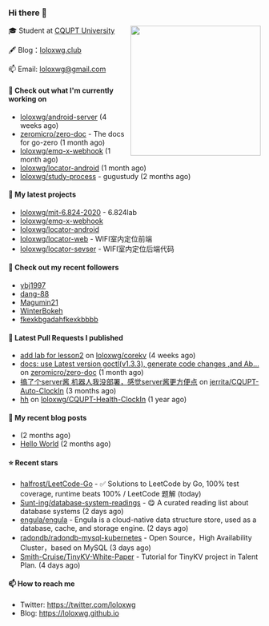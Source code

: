 ### Hi there 👋

<img align="right" src="https://raw.githubusercontent.com/muesli/muesli/master/assets/termenv.png" width="260">
 
🎓 Student at [CQUPT University](https://www.cqupt.edu.cn/)



🖋 Blog：[loloxwg.club](https://loloxwg.club)



📫 Email: [loloxwg@gmail.com](mailto:loloxwg@gmail.com)



#### 👷 Check out what I'm currently working on

- [loloxwg/android-server](https://github.com/loloxwg/android-server) (4 weeks ago)
- [zeromicro/zero-doc](https://github.com/zeromicro/zero-doc) - The docs for go-zero (1 month ago)
- [loloxwg/emq-x-webhook](https://github.com/loloxwg/emq-x-webhook) (1 month ago)
- [loloxwg/locator-android](https://github.com/loloxwg/locator-android) (1 month ago)
- [loloxwg/study-process](https://github.com/loloxwg/study-process) - gugustudy (2 months ago)

#### 🌱 My latest projects

- [loloxwg/mit-6.824-2020](https://github.com/loloxwg/mit-6.824-2020) - 6.824lab
- [loloxwg/emq-x-webhook](https://github.com/loloxwg/emq-x-webhook)
- [loloxwg/locator-android](https://github.com/loloxwg/locator-android)
- [loloxwg/locator-web](https://github.com/loloxwg/locator-web) - WIFI室内定位前端
- [loloxwg/locator-sevser](https://github.com/loloxwg/locator-sevser) - WIFI室内定位后端代码

#### 👯 Check out my recent followers

- [ybj1997](https://github.com/ybj1997)
- [dang-88](https://github.com/dang-88)
- [Magumin21](https://github.com/Magumin21)
- [WinterBokeh](https://github.com/WinterBokeh)
- [fkexkbgadahfkexkbbbb](https://github.com/fkexkbgadahfkexkbbbb)

#### 🔨 Latest Pull Requests I published

- [add lab for lesson2](https://github.com/loloxwg/corekv/pull/1) on [loloxwg/corekv](https://github.com/loloxwg/corekv) (4 weeks ago)
- [docs: use Latest version goctl(v1.3.3), generate code changes ,and Ab…](https://github.com/zeromicro/zero-doc/pull/121) on [zeromicro/zero-doc](https://github.com/zeromicro/zero-doc) (1 month ago)
- [搞了个server酱 机器人我没部署，感觉server酱更方便点](https://github.com/jerrita/CQUPT-Auto-ClockIn/pull/2) on [jerrita/CQUPT-Auto-ClockIn](https://github.com/jerrita/CQUPT-Auto-ClockIn) (3 months ago)
- [hh](https://github.com/loloxwg/CQUPT-Health-ClockIn/pull/1) on [loloxwg/CQUPT-Health-ClockIn](https://github.com/loloxwg/CQUPT-Health-ClockIn) (1 year ago)

#### 📜 My recent blog posts

- [](http://example.com/2022/02/21/%E6%9C%AA%E5%91%BD%E5%90%8D/) (2 months ago)
- [Hello World](http://example.com/2022/02/21/hello-world/) (2 months ago)

#### ⭐ Recent stars

- [halfrost/LeetCode-Go](https://github.com/halfrost/LeetCode-Go) - ✅ Solutions to LeetCode by Go, 100% test coverage, runtime beats 100% / LeetCode 题解 (today)
- [Sunt-ing/database-system-readings](https://github.com/Sunt-ing/database-system-readings) - :yum: A curated reading list about database systems (2 days ago)
- [engula/engula](https://github.com/engula/engula) - Engula is a cloud-native data structure store, used as a database, cache, and storage engine. (2 days ago)
- [radondb/radondb-mysql-kubernetes](https://github.com/radondb/radondb-mysql-kubernetes) - Open Source，High Availability Cluster，based on MySQL (3 days ago)
- [Smith-Cruise/TinyKV-White-Paper](https://github.com/Smith-Cruise/TinyKV-White-Paper) - Tutorial for TinyKV project in Talent Plan. (4 days ago)

#### 📫 How to reach me

- Twitter: https://twitter.com/loloxwg
- Blog: https://loloxwg.github.io

